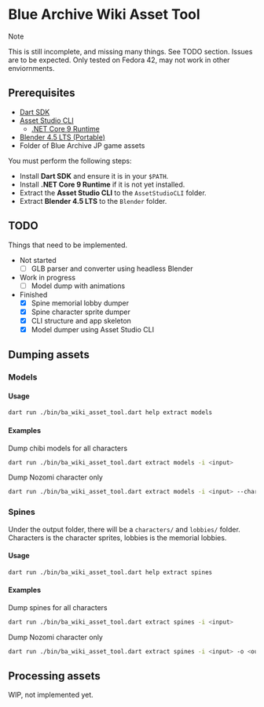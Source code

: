# Blue Archive Wiki Asset Tool

> [!NOTE]
> This is still incomplete, and missing many things. See TODO section. Issues
> are to be expected. Only tested on Fedora 42, may not work in other
> enviornments.

## Prerequisites

- [Dart SDK](https://dart.dev/get-dart#install)
- [Asset Studio CLI](https://github.com/aelurum/AssetStudio/releases/latest)
  - [.NET Core 9 Runtime](https://dotnet.microsoft.com/download/dotnet/9.0/runtime)
- [Blender 4.5 LTS (Portable)](https://www.blender.org/download/lts/4-5/#versions)
- Folder of Blue Archive JP game assets

You must perform the following steps:

- Install **Dart SDK** and ensure it is in your `$PATH`.
- Install **.NET Core 9 Runtime** if it is not yet installed.
- Extract the **Asset Studio CLI** to the `AssetStudioCLI` folder.
- Extract **Blender 4.5 LTS** to the `Blender` folder.

## TODO

Things that need to be implemented.

- Not started
  - [ ] GLB parser and converter using headless Blender
- Work in progress
  - [ ] Model dump with animations
- Finished
  - [x] Spine memorial lobby dumper
  - [x] Spine character sprite dumper
  - [x] CLI structure and app skeleton
  - [x] Model dumper using Asset Studio CLI

## Dumping assets

### Models

#### Usage

```bash
dart run ./bin/ba_wiki_asset_tool.dart help extract models
```

#### Examples

Dump chibi models for all characters

```bash
dart run ./bin/ba_wiki_asset_tool.dart extract models -i <input>
```

Dump Nozomi character only

```bash
dart run ./bin/ba_wiki_asset_tool.dart extract models -i <input> --character ch0243
```

### Spines

Under the output folder, there will be a `characters/` and `lobbies/` folder.
Characters is the character sprites, lobbies is the memorial lobbies.

#### Usage

```bash
dart run ./bin/ba_wiki_asset_tool.dart help extract spines
```

#### Examples

Dump spines for all characters

```bash
dart run ./bin/ba_wiki_asset_tool.dart extract spines -i <input>
```

Dump Nozomi character only

```bash
dart run ./bin/ba_wiki_asset_tool.dart extract spines -i <input> -o <output> --character ch0243
```

## Processing assets

WIP, not implemented yet.
